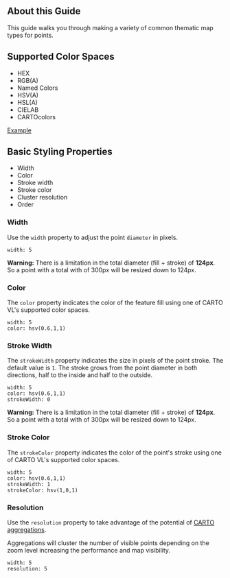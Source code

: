 ## About this Guide

This guide walks you through making a variety of common thematic map types for points.

## Supported Color Spaces

* HEX
* RGB(A)
* Named Colors
* HSV(A)
* HSL(A)
* CIELAB
* CARTOcolors

[Example](http://cartovl-tabs.developers.carto-staging.com/developers/carto-vl/examples/#example-color-spaces)

## Basic Styling Properties

+ Width
+ Color
+ Stroke width
+ Stroke color
+ Cluster resolution
+ Order

### Width

Use the `width` property to adjust the point `diameter` in pixels.

```
width: 5
```

**Warning:**
There is a limitation in the total diameter (fill + stroke)  of **124px**. So a point with a total with of 300px will be resized down to 124px.

### Color
The `color` property indicates the color of the feature fill using one of CARTO VL's supported color spaces.

```
width: 5
color: hsv(0.6,1,1)
```

### Stroke Width
The `strokeWidth` property indicates the size in pixels of the point stroke. The default value is `1`.
The stroke grows from the point diameter in both directions, half to the inside and half to the outside.

```
width: 5
color: hsv(0.6,1,1)
strokeWidth: 0
```

**Warning:**
There is a limitation in the total diameter (fill + stroke)  of **124px**. So a point with a total with of 300px will be resized down to 124px.

### Stroke Color
The `strokeColor` property indicates the color of the point's stroke using one of CARTO VL's supported color spaces.

```
width: 5
color: hsv(0.6,1,1)
strokeWidth: 1
strokeColor: hsv(1,0,1)
```

### Resolution
Use the `resolution` property to take advantage of the potential of [CARTO aggregations](TODO).

Aggregations will cluster the number of visible points depending on the zoom level increasing the performance and map visibility.

```
width: 5
resolution: 5
```

